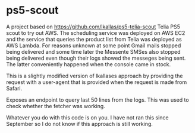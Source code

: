 # ps5-scout

A project based on https://github.com/lkallas/ps5-telia-scout Telia PS5 scout to try out AWS. The scheduling service was deployed on AWS EC2 
and the service that queries the product list from Telia was deployed as AWS Lambda. For reasons unknown at some point Gmail mails stopped being delivered and 
some time later the Messente SMSes also stopped being delivered even though their logs showed the messeges being sent. The latter conveniently happened when 
the console came in stock.

This is a slightly modified version of lkallases approach by providing the request with a user-agent that is provided when the request is made from Safari.

Exposes an endpoint to query last 50 lines from the logs. This was used to check whether the fetcher was working.

Whatever you do with this code is on you. I have not ran this since September so I do not know if this approach is still working.
